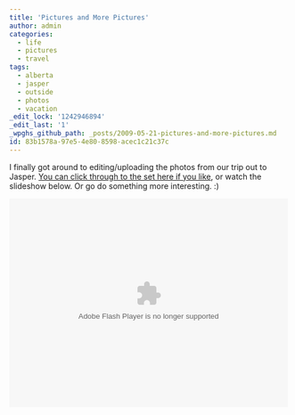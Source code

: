 ```yaml
---
title: 'Pictures and More Pictures'
author: admin
categories:
  - life
  - pictures
  - travel
tags:
  - alberta
  - jasper
  - outside
  - photos
  - vacation
_edit_lock: '1242946894'
_edit_last: '1'
_wpghs_github_path: _posts/2009-05-21-pictures-and-more-pictures.md
id: 83b1578a-97e5-4e80-8598-acec1c21c37c
---
```

<p>I finally got around to editing/uploading the photos from our trip out to Jasper.  <a href="http://www.flickr.com/photos/lemon/sets/72157618008767269/">You can click through to the set here if you like</a>, or watch the slideshow below.  Or go do something more interesting.  :)</p>
<p><object width="500" height="375"><param name="flashvars" value="offsite=true&lang=en-us&page_show_url=%2Fphotos%2Flemon%2Fsets%2F72157618008767269%2Fshow%2F&page_show_back_url=%2Fphotos%2Flemon%2Fsets%2F72157618008767269%2F&set_id=72157618008767269&jump_to="></param><param name="movie" value="http://www.flickr.com/apps/slideshow/show.swf?v=71649"></param><param name="allowFullScreen" value="true"></param><embed type="application/x-shockwave-flash" src="http://www.flickr.com/apps/slideshow/show.swf?v=71649" allowFullScreen="true" flashvars="offsite=true&lang=en-us&page_show_url=%2Fphotos%2Flemon%2Fsets%2F72157618008767269%2Fshow%2F&page_show_back_url=%2Fphotos%2Flemon%2Fsets%2F72157618008767269%2F&set_id=72157618008767269&jump_to=" width="500" height="375"></embed></object></p>
